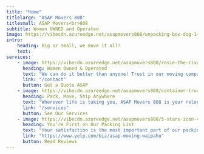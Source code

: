 ```yaml
---
title: "Home"
titlelarge: "ASAP Movers 808"
titlesmall: ASAP Movers<br>808
subtitle: Women OWNED and Operated
image: https://vibecdn.azureedge.net/asapmovers808/unpacking-box-dog-1440.jpg
intro:
    heading: Big or small, we move it all!
    text: 
services:
    - image: https://vibecdn.azureedge.net/asapmovers808/rosie-the-riveter-icon-417x417.png
      heading: Women Owned & Operated
      text: "We can do it better than anyone! Trust in our moving company’s experience and passion to keep you and your life moving forward."
      link: "/contact"
      button: Get a Quote ASAP
    - image: https://vibecdn.azureedge.net/asapmovers808/container-truck-icon-417x417.png
      heading: Pack, Move, Ship Anywhere
      text: "Wherever life is taking you, ASAP Movers 808 is your relocation company. We’ll pack your belongings and ship them where they need to be so you can focus on the important things."
      link: "/services"
      button: See Our Services
    - image: https://vibecdn.azureedge.net/asapmovers808/5-stars-icon-417x417.png
      heading: You’re First on Our Packing List
      text: "Your satisfaction is the most important part of our packing list! Customer service is our priority so you can enjoy a stress-free moving experience."
      link: "https://www.yelp.com/biz/asap-moving-waipahu"
      button: Read Reviews
---
```


